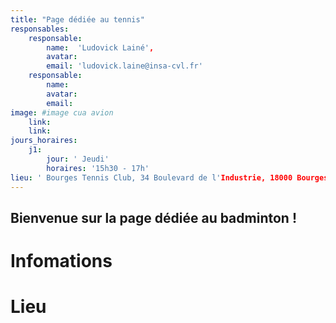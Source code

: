 ```yaml
---
title: "Page dédiée au tennis"
responsables:   
    responsable:
        name:  'Ludovick Lainé',
        avatar:
        email: 'ludovick.laine@insa-cvl.fr'
    responsable:
        name:
        avatar:
        email:
image: #image cua avion
    link:
    link:
jours_horaires:
    j1:
        jour: ' Jeudi' 
        horaires: '15h30 - 17h'
lieu: ' Bourges Tennis Club, 34 Boulevard de l'Industrie, 18000 Bourges'
---
```


## Bienvenue sur la page dédiée au badminton !
# Infomations


# Lieu